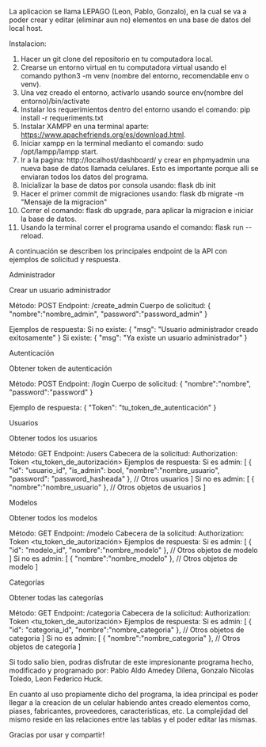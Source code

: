 La aplicacion se llama LEPAGO (Leon, Pablo, Gonzalo), en la cual se va a poder crear y editar (eliminar aun no) elementos en una base de datos del local host.

Instalacion: 
1. Hacer un git clone del repositorio en tu computadora local.
2. Crearse un entorno virtual en tu computadora virtual usando el comando python3 -m venv (nombre del entorno, recomendable env o venv).
3. Una vez creado el entorno, activarlo usando source env(nombre del entorno)/bin/activate
4. Instalar los requerimientos dentro del entorno usando el comando: pip install -r requeriments.txt
5. Instalar XAMPP en una terminal aparte: https://www.apachefriends.org/es/download.html.
6. Iniciar xampp en la terminal medianto el comando: sudo /opt/lampp/lampp start.
7. Ir a la pagina: http://localhost/dashboard/ y crear en phpmyadmin una nueva base de datos llamada celulares. Esto es importante porque alli se enviaran todos los datos del programa.
8. Inicializar la base de datos por consola usando: flask db init
9. Hacer el primer commit de migraciones usando: flask db migrate -m "Mensaje de la migracion"
10. Correr el comando: flask db upgrade, para aplicar la migracion e iniciar la base de datos.
11. Usando la terminal correr el programa usando el comando: flask run --reload.

A continuación se describen los principales endpoint de la API con ejemplos de solicitud y respuesta.

Administrador

Crear un usuario administrador

Método: POST
Endpoint: /create_admin
Cuerpo de solicitud:
{
  "nombre":"nombre_admin",
  "password":"password_admin"
}

Ejemplos de respuesta:
Si no existe:
{
  "msg": "Usuario administrador creado exitosamente"
}
Si existe:
{
  "msg": "Ya existe un usuario administrador"
}


Autenticación

Obtener token de autenticación

Método: POST
Endpoint: /login
Cuerpo de solicitud:
{
  "nombre":"nombre",
  "password":"password"
}

Ejemplo de respuesta:
{
  "Token": "tu_token_de_autenticación"
}


Usuarios

Obtener todos los usuarios

Método: GET
Endpoint: /users
Cabecera de la solicitud: Authorization: Token <tu_token_de_autorización>
Ejemplos de respuesta:
Si es admin:
[
    {
      "id": "usuario_id",
      "is_admin": bool,
      "nombre":"nombre_usuario",
      "password": "password_hasheada"
    },
    // Otros usuarios
]
Si no es admin:
[
    {
      "nombre":"nombre_usuario"
    },
    // Otros objetos de usuarios
]


Modelos

Obtener todos los modelos

Método: GET
Endpoint: /modelo
Cabecera de la solicitud: Authorization: Token <tu_token_de_autorización>
Ejemplos de respuesta:
Si es admin:
[
    {
      "id": "modelo_id",
      "nombre":"nombre_modelo"
    },
    // Otros objetos de modelo 
]
Si no es admin:
[
    {
      "nombre":"nombre_modelo"
    },
    // Otros objetos de modelo 
]


Categorías

Obtener todas las categorías

Método: GET
Endpoint: /categoria
Cabecera de la solicitud: Authorization: Token <tu_token_de_autorización>
Ejemplos de respuesta:
Si es admin:
[
    {
      "id": "categoria_id",
      "nombre":"nombre_categoria"
    },
    // Otros objetos de categoria 
]
Si no es admin:
[
    {
      "nombre":"nombre_categoria"
    },
    // Otros objetos de categoria 
]

Si todo salio bien, podras disfrutar de este impresionante programa hecho, modificado y programado por: Pablo Aldo Amedey Dilena, Gonzalo Nicolas Toledo, Leon Federico Huck.

En cuanto al uso propiamente dicho del programa, la idea principal es poder llegar a la creacion de un celular habiendo antes creado elementos como, piases, fabricantes, proveedores, caracteristicas, etc.
La complejidad del mismo reside en las relaciones entre las tablas y el poder editar las mismas.

Gracias por usar y compartir!
